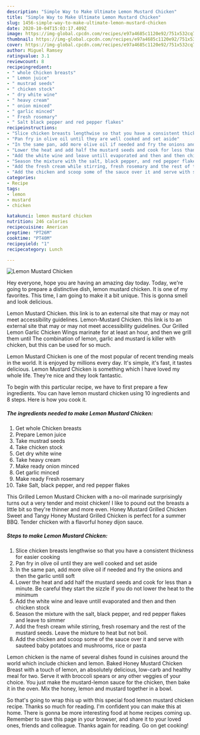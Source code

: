 ```yaml
---
description: "Simple Way to Make Ultimate Lemon Mustard Chicken"
title: "Simple Way to Make Ultimate Lemon Mustard Chicken"
slug: 1456-simple-way-to-make-ultimate-lemon-mustard-chicken
date: 2020-10-04T15:03:17.409Z
image: https://img-global.cpcdn.com/recipes/e97a4685c1120e92/751x532cq70/lemon-mustard-chicken-recipe-main-photo.jpg
thumbnail: https://img-global.cpcdn.com/recipes/e97a4685c1120e92/751x532cq70/lemon-mustard-chicken-recipe-main-photo.jpg
cover: https://img-global.cpcdn.com/recipes/e97a4685c1120e92/751x532cq70/lemon-mustard-chicken-recipe-main-photo.jpg
author: Miguel Ramsey
ratingvalue: 3.1
reviewcount: 8
recipeingredient:
- " whole Chicken breasts"
- " Lemon juice"
- " mustrad seeds"
- " chicken stock"
- " dry white wine"
- " heavy cream"
- " onion minced"
- " garlic minced"
- " Fresh rosemary"
- " Salt black pepper and red pepper flakes"
recipeinstructions:
- "Slice chicken breasts lengthwise so that you have a consistent thickness for easier cooking"
- "Pan fry in olive oil until they are well cooked and set aside"
- "In the same pan, add more olive oil if needed and fry the onions and then the garlic untill soft"
- "Lower the heat and add half the mustard seeds and cook for less than a minute. Be careful they start the sizzle if you do not lower the heat to the minimum"
- "Add the white wine and leave untill evaporated and then and then chicken stock"
- "Season the mixture with the salt, black pepper, and red pepper flakes and leave to simmer"
- "Add the fresh cream while stirring, fresh rosemary and the rest of the mustard seeds. Leave the mixture to heat but not boil."
- "Add the chicken and scoop some of the sauce over it and serve with sauteed baby potatoes and mushrooms, rice or pasta"
categories:
- Recipe
tags:
- lemon
- mustard
- chicken

katakunci: lemon mustard chicken 
nutrition: 246 calories
recipecuisine: American
preptime: "PT26M"
cooktime: "PT40M"
recipeyield: "1"
recipecategory: Lunch

---
```



![Lemon Mustard Chicken](https://img-global.cpcdn.com/recipes/e97a4685c1120e92/751x532cq70/lemon-mustard-chicken-recipe-main-photo.jpg)

Hey everyone, hope you are having an amazing day today. Today, we're going to prepare a distinctive dish, lemon mustard chicken. It is one of my favorites. This time, I am going to make it a bit unique. This is gonna smell and look delicious.

Lemon Mustard Chicken. this link is to an external site that may or may not meet accessibility guidelines. Lemon-Mustard Chicken. this link is to an external site that may or may not meet accessibility guidelines. Our Grilled Lemon Garlic Chicken Wings marinate for at least an hour, and then we grill them until The combination of lemon, garlic and mustard is killer with chicken, but this can be used for so much.

Lemon Mustard Chicken is one of the most popular of recent trending meals in the world. It is enjoyed by millions every day. It's simple, it's fast, it tastes delicious. Lemon Mustard Chicken is something which I have loved my whole life. They're nice and they look fantastic.


To begin with this particular recipe, we have to first prepare a few ingredients. You can have lemon mustard chicken using 10 ingredients and 8 steps. Here is how you cook it.

<!--inarticleads1-->

##### The ingredients needed to make Lemon Mustard Chicken:

1. Get  whole Chicken breasts
1. Prepare  Lemon juice
1. Take  mustrad seeds
1. Take  chicken stock
1. Get  dry white wine
1. Take  heavy cream
1. Make ready  onion minced
1. Get  garlic minced
1. Make ready  Fresh rosemary
1. Take  Salt, black pepper, and red pepper flakes


This Grilled Lemon Mustard Chicken with a no-oil marinade surprisingly turns out a very tender and moist chicken! I like to pound out the breasts a little bit so they&#39;re thinner and more even. Honey Mustard Grilled Chicken Sweet and Tangy Honey Mustard Grilled Chicken is perfect for a summer BBQ. Tender chicken with a flavorful honey dijon sauce. 

<!--inarticleads2-->

##### Steps to make Lemon Mustard Chicken:

1. Slice chicken breasts lengthwise so that you have a consistent thickness for easier cooking
1. Pan fry in olive oil until they are well cooked and set aside
1. In the same pan, add more olive oil if needed and fry the onions and then the garlic untill soft
1. Lower the heat and add half the mustard seeds and cook for less than a minute. Be careful they start the sizzle if you do not lower the heat to the minimum
1. Add the white wine and leave untill evaporated and then and then chicken stock
1. Season the mixture with the salt, black pepper, and red pepper flakes and leave to simmer
1. Add the fresh cream while stirring, fresh rosemary and the rest of the mustard seeds. Leave the mixture to heat but not boil.
1. Add the chicken and scoop some of the sauce over it and serve with sauteed baby potatoes and mushrooms, rice or pasta


Lemon chicken is the name of several dishes found in cuisines around the world which include chicken and lemon. Baked Honey Mustard Chicken Breast with a touch of lemon, an absolutely delicious, low-carb and healthy meal for two. Serve it with broccoli spears or any other veggies of your choice. You just make the mustard-lemon sauce for the chicken, then bake it in the oven. Mix the honey, lemon and mustard together in a bowl. 

So that's going to wrap this up with this special food lemon mustard chicken recipe. Thanks so much for reading. I'm confident you can make this at home. There is gonna be more interesting food at home recipes coming up. Remember to save this page in your browser, and share it to your loved ones, friends and colleague. Thanks again for reading. Go on get cooking!
